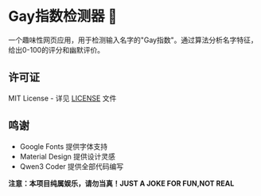 # Gay指数检测器 🌈

一个趣味性网页应用，用于检测输入名字的"Gay指数"。通过算法分析名字特征，给出0-100的评分和幽默评价。

## 许可证

MIT License - 详见 [LICENSE](LICENSE) 文件


## 鸣谢

- Google Fonts 提供字体支持
- Material Design 提供设计灵感
- Qwen3 Coder 提供全部代码编写


**注意：本项目纯属娱乐，请勿当真！JUST A JOKE FOR FUN,NOT REAL**
